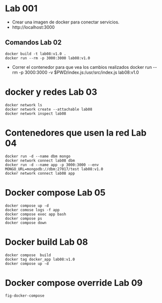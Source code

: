 # Lab 001
* Crear una imagen de docker para conectar servicios.
* http://localhost:3000

## Comandos Lab 02
    docker build -t lab08:v1.0 .
    docker run --rm -p 3000:3000 lab08:v1.0

* Correr el contenedor para que vea los cambios realizados
    docker run  --rm -p 3000:3000 -v $PWD/index.js:/usr/src/index.js lab08:v1.0


# docker y redes Lab 03
    docker network ls
    docker network create --attachable lab08  
    docker network inspect lab08

# Contenedores que usen la red Lab 04
    docker run -d --name dbm mongo
    docker network connect lab08 dbm
    docker run -d --name app -p 3000:3000 --env MONGO_URL=mongodb://dbm:27017/test lab08:v1.0
    docker network connect lab08 app
    
# Docker compose Lab 05
    docker compose up -d
    docker comose logs -f app
    docker compose exec app bash
    docker compose ps
    docker compose down


# Docker build Lab 08
    docker compose  build
    docker tag docker_app lab08:v1.0
    docker compose up -d

# Docker compose override Lab 09
    fig-docker-compose 